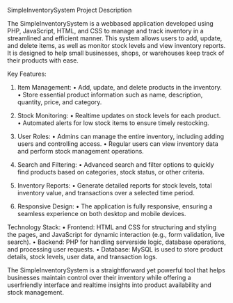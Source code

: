 SimpleInventorySystem Project Description

The SimpleInventorySystem is a webbased application developed using PHP, JavaScript, HTML, and CSS to manage and track inventory in a streamlined and efficient manner. This system allows users to add, update, and delete items, as well as monitor stock levels and view inventory reports. It is designed to help small businesses, shops, or warehouses keep track of their products with ease.

 Key Features:
1. Item Management:
•	Add, update, and delete products in the inventory.
•	Store essential product information such as name, description, quantity, price, and category.

2. Stock Monitoring:
•	Realtime updates on stock levels for each product.	
•	Automated alerts for low stock items to ensure timely restocking.

3. User Roles:
•	Admins can manage the entire inventory, including adding users and controlling access.
•	Regular users can view inventory data and perform stock management operations.

4. Search and Filtering:
•	Advanced search and filter options to quickly find products based on categories, stock status, or other criteria.

5. Inventory Reports:
•	Generate detailed reports for stock levels, total inventory value, and transactions over a selected time period.

6. Responsive Design:
•	The application is fully responsive, ensuring a seamless experience on both desktop and mobile devices.

 Technology Stack:
•	Frontend: HTML and CSS for structuring and styling the pages, and JavaScript for dynamic interaction (e.g., form validation, live search).
•	Backend: PHP for handling serverside logic, database operations, and processing user requests.
•	Database: MySQL is used to store product details, stock levels, user data, and transaction logs.

The SimpleInventorySystem is a straightforward yet powerful tool that helps businesses maintain control over their inventory while offering a userfriendly interface and realtime insights into product availability and stock management.
